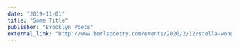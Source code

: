 ```yaml
---
date: "2019-11-01"
title: "Some Title"
publisher: "Brooklyn Poets"
external_link: "http://www.berlspoetry.com/events/2020/2/12/stella-wong-kay-ulanday-barrett-amp-devon-figueroa"
---
```

